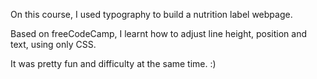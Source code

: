 On this course, I used typography to build a nutrition label webpage.

Based on freeCodeCamp, I learnt how to adjust line height, position and text, using only CSS.

It was pretty fun and difficulty at the same time. :)